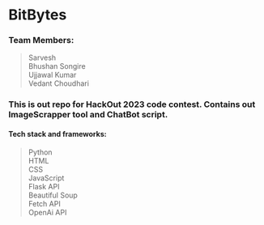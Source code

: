 # BitBytes
### Team Members:
> Sarvesh \
> Bhushan Songire \
> Ujjawal Kumar \
> Vedant Choudhari 

### This is out repo for HackOut 2023 code contest. Contains out ImageScrapper tool and ChatBot script. 

#### Tech stack and frameworks:
> Python \
> HTML \
> CSS \
> JavaScript \
> Flask API \
> Beautiful Soup \
> Fetch API \
> OpenAi API
